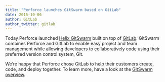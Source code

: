 ```yaml
---
title: "Perforce launches GitSwarm based on GitLab"
date: 2015-10-06
author: GitLab
author_twitter: gitlab
---
```


Today Perforce launched [Helix GitSwarm](http://techcrunch.com/2015/10/06/new-perforce-tool-gives-developers-what-they-love-and-it-what-it-needs/) built on top of [GitLab](http://about.gitlab.com). GitSwarm combines Perforce and GitLab to enable easy project and team management while allowing developers to collaboratively code using their preferred version control system, Git. 

We’re happy that Perforce chose GitLab to help their customers create, code, and deploy together. To learn more, have a look at the [GitSwarm overview](http://www.perforce.com/gitswarm).